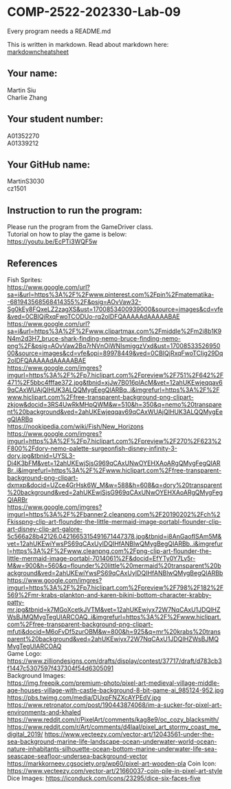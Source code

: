 # COMP-2522-202330-Lab-09

Every program needs a README.md

This is written in markdown. Read about markdown here: [markdowncheatsheet](https://www.markdownguide.org/cheat-sheet/)

## Your name:
Martin Siu  
Charlie Zhang

## Your student number:
A01352270  
A01339212

## Your GitHub name:
MartinS3030  
cz1501

## Instruction to run the program:
Please run the program from the GameDriver class.  
Tutorial on how to play the game is below:  
https://youtu.be/EcPTi3WQF5w


## References
Fish Sprites:  
https://www.google.com/url?sa=i&url=https%3A%2F%2Fwww.pinterest.com%2Fpin%2Fmatematika--681943568568414355%2F&psig=AOvVaw32-Sg0kEy8FQxeLZ2zagXS&ust=1700853400939000&source=images&cd=vfe&ved=0CBIQjRxqFwoTCODUo-rq2oIDFQAAAAAdAAAAABAE  
https://www.google.com/url?sa=i&url=https%3A%2F%2Fwww.clipartmax.com%2Fmiddle%2Fm2i8b1K9N4m2d3H7_bruce-shark-finding-nemo-bruce-finding-nemo-png%2F&psig=AOvVaw2Bq7rNVnOiWNIsmiggzVxd&ust=1700853352695000&source=images&cd=vfe&opi=89978449&ved=0CBIQjRxqFwoTCIjg29Dq2oIDFQAAAAAdAAAAABAE  
https://www.google.com/imgres?imgurl=https%3A%2F%2Fp7.hiclipart.com%2Fpreview%2F751%2F642%2F471%2F5bbc4fffae372.jpg&tbnid=xjJw7B016plAcM&vet=12ahUKEwjeqqav69qCAxWUAjQIHUK3ALQQMygEegQIARBq..i&imgrefurl=https%3A%2F%2Fwww.hiclipart.com%2Ffree-transparent-background-png-clipart-zkjow&docid=3RS4UwRkMHpQWM&w=510&h=350&q=nemo%20transparent%20background&ved=2ahUKEwjeqqav69qCAxWUAjQIHUK3ALQQMygEegQIARBq  
https://nookipedia.com/wiki/Fish/New_Horizons  
https://www.google.com/imgres?imgurl=https%3A%2F%2Fp7.hiclipart.com%2Fpreview%2F270%2F623%2F800%2Fdory-nemo-palette-surgeonfish-disney-infinity-3-dory.jpg&tbnid=UYSL3-Di4K3bFM&vet=12ahUKEwjSjsG969qCAxUNwOYEHXAoARgQMygFegQIARBr..i&imgrefurl=https%3A%2F%2Fwww.hiclipart.com%2Ffree-transparent-background-png-clipart-dxmxp&docid=UZce4GrHsk6W_M&w=588&h=608&q=dory%20transparent%20background&ved=2ahUKEwjSjsG969qCAxUNwOYEHXAoARgQMygFegQIARBr  
https://www.google.com/imgres?imgurl=https%3A%2F%2Fbanner2.cleanpng.com%2F20190202%2Fch%2Fkisspng-clip-art-flounder-the-little-mermaid-image-portabl-flounder-clip-art-disney-clip-art-galore-5c566a28b42126.0421665315491671447378.jpg&tbnid=i8AnGaofISAm5M&vet=12ahUKEwiYwsPS69qCAxUyIDQIHfANBlwQMygBegQIARBb..i&imgrefurl=https%3A%2F%2Fwww.cleanpng.com%2Fpng-clip-art-flounder-the-little-mermaid-image-portabl-7014061%2F&docid=EfYTy0Y7Lv5r-M&w=900&h=560&q=flounder%20little%20mermaid%20transparent%20background&ved=2ahUKEwiYwsPS69qCAxUyIDQIHfANBlwQMygBegQIARBb  
https://www.google.com/imgres?imgurl=https%3A%2F%2Fp7.hiclipart.com%2Fpreview%2F798%2F182%2F569%2Fmr-krabs-plankton-and-karen-bikini-bottom-character-krabby-patty-mr.jpg&tbnid=k7MGoXcetkJVTM&vet=12ahUKEwiyx72W7NqCAxU1JDQIHZWsBJMQMygTegUIARCOAQ..i&imgrefurl=https%3A%2F%2Fwww.hiclipart.com%2Ffree-transparent-background-png-clipart-mfuti&docid=M6oFvDf5zurOBM&w=800&h=925&q=mr%20krabs%20transparent%20background&ved=2ahUKEwiyx72W7NqCAxU1JDQIHZWsBJMQMygTegUIARCOAQ  
Game Logo:
https://www.zilliondesigns.com/drafts/display/contest/37717/draft/d783cb3f1447c5307597f437304f54d6305091  
Background Images:  
https://img.freepik.com/premium-photo/pixel-art-medieval-village-middle-age-houses-village-with-castle-background-8-bit-game-ai_985124-952.jpg  
https://pbs.twimg.com/media/DUxpFNZXcAYPEdV.jpg  
https://www.retronator.com/post/190443874068/im-a-sucker-for-pixel-art-environments-and-khaled
https://www.reddit.com/r/PixelArt/comments/kag8e9/oc_cozy_blacksmith/
https://www.reddit.com/r/Art/comments/d4laal/pixel_art_stormy_coast_me_digital_2019/
https://www.vecteezy.com/vector-art/12043561-under-the-sea-background-marine-life-landscape-ocean-underwater-world-ocean-nature-inhabitants-silhouette-ocean-bottom-marine-underwater-life-sea-seascape-seafloor-undersea-background-vector
https://markkorneev.cgsociety.org/wp60/pixel-art-wooden-pla
Coin Icon:
https://www.vecteezy.com/vector-art/21660037-coin-pile-in-pixel-art-style
Dice Images:
https://iconduck.com/icons/23295/dice-six-faces-five

